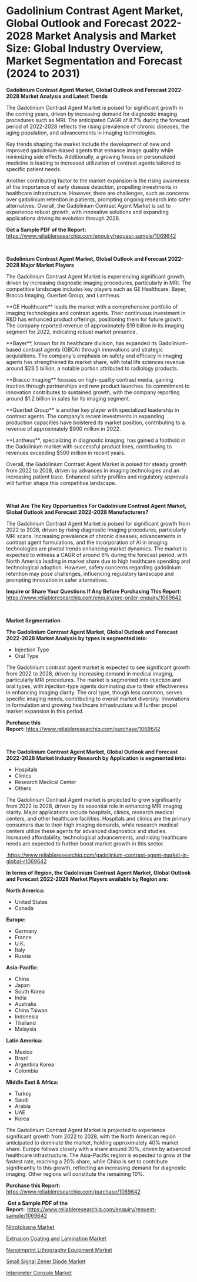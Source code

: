 <p><h1>Gadolinium Contrast Agent Market, Global Outlook and Forecast 2022-2028 Market Analysis and Market Size: Global Industry Overview, Market Segmentation and Forecast (2024 to 2031)</h1></p><p><strong>Gadolinium Contrast Agent Market, Global Outlook and Forecast 2022-2028 Market Analysis and Latest Trends</strong></p>
<p><p>The Gadolinium Contrast Agent Market is poised for significant growth in the coming years, driven by increasing demand for diagnostic imaging procedures such as MRI. The anticipated CAGR of 8.7% during the forecast period of 2022-2028 reflects the rising prevalence of chronic diseases, the aging population, and advancements in imaging technologies. </p><p>Key trends shaping the market include the development of new and improved gadolinium-based agents that enhance image quality while minimizing side effects. Additionally, a growing focus on personalized medicine is leading to increased utilization of contrast agents tailored to specific patient needs. </p><p>Another contributing factor to the market expansion is the rising awareness of the importance of early disease detection, propelling investments in healthcare infrastructure. However, there are challenges, such as concerns over gadolinium retention in patients, prompting ongoing research into safer alternatives. Overall, the Gadolinium Contrast Agent Market is set to experience robust growth, with innovative solutions and expanding applications driving its evolution through 2028.</p></p>
<p><strong>Get a Sample PDF of the Report:&nbsp;</strong> <a href="https://www.reliableresearchiq.com/enquiry/request-sample/1069642">https://www.reliableresearchiq.com/enquiry/request-sample/1069642</a></p>
<p>&nbsp;</p>
<p><strong>Gadolinium Contrast Agent Market, Global Outlook and Forecast 2022-2028 Major Market Players</strong></p>
<p><p>The Gadolinium Contrast Agent Market is experiencing significant growth, driven by increasing diagnostic imaging procedures, particularly in MRI. The competitive landscape includes key players such as GE Healthcare, Bayer, Bracco Imaging, Guerbet Group, and Lantheus.</p><p>**GE Healthcare** leads the market with a comprehensive portfolio of imaging technologies and contrast agents. Their continuous investment in R&D has enhanced product offerings, positioning them for future growth. The company reported revenue of approximately $19 billion in its imaging segment for 2022, indicating robust market presence.</p><p>**Bayer**, known for its healthcare division, has expanded its Gadolinium-based contrast agents (GBCA) through innovations and strategic acquisitions. The company's emphasis on safety and efficacy in imaging agents has strengthened its market share, with total life sciences revenue around $23.5 billion, a notable portion attributed to radiology products.</p><p>**Bracco Imaging** focuses on high-quality contrast media, gaining traction through partnerships and new product launches. Its commitment to innovation contributes to sustained growth, with the company reporting around $1.2 billion in sales for its imaging segment. </p><p>**Guerbet Group** is another key player with specialized leadership in contrast agents. The company’s recent investments in expanding production capacities have bolstered its market position, contributing to a revenue of approximately $900 million in 2022.</p><p>**Lantheus**, specializing in diagnostic imaging, has gained a foothold in the Gadolinium market with successful product lines, contributing to revenues exceeding $500 million in recent years.</p><p>Overall, the Gadolinium Contrast Agent Market is poised for steady growth from 2022 to 2028, driven by advances in imaging technologies and an increasing patient base. Enhanced safety profiles and regulatory approvals will further shape this competitive landscape.</p></p>
<p>&nbsp;</p>
<p><strong>What Are The Key Opportunities For Gadolinium Contrast Agent Market, Global Outlook and Forecast 2022-2028 Manufacturers?</strong></p>
<p><p>The Gadolinium Contrast Agent Market is poised for significant growth from 2022 to 2028, driven by rising diagnostic imaging procedures, particularly MRI scans. Increasing prevalence of chronic diseases, advancements in contrast agent formulations, and the incorporation of AI in imaging technologies are pivotal trends enhancing market dynamics. The market is expected to witness a CAGR of around 6% during the forecast period, with North America leading in market share due to high healthcare spending and technological adoption. However, safety concerns regarding gadolinium retention may pose challenges, influencing regulatory landscape and prompting innovation in safer alternatives.</p></p>
<p><strong>Inquire or Share Your Questions If Any Before Purchasing This Report:</strong> <a href="https://www.reliableresearchiq.com/enquiry/pre-order-enquiry/1069642">https://www.reliableresearchiq.com/enquiry/pre-order-enquiry/1069642</a></p>
<p>&nbsp;</p>
<p><strong>Market Segmentation</strong></p>
<p><strong>The Gadolinium Contrast Agent Market, Global Outlook and Forecast 2022-2028 Market Analysis by types is segmented into:</strong></p>
<p><ul><li>Injection Type</li><li>Oral Type</li></ul></p>
<p><p>The Gadolinium contrast agent market is expected to see significant growth from 2022 to 2028, driven by increasing demand in medical imaging, particularly MRI procedures. The market is segmented into injection and oral types, with injection-type agents dominating due to their effectiveness in enhancing imaging clarity. The oral type, though less common, serves specific imaging needs, contributing to overall market diversity. Innovations in formulation and growing healthcare infrastructure will further propel market expansion in this period.</p></p>
<p><strong>Purchase this Report:&nbsp;</strong><a href="https://www.reliableresearchiq.com/purchase/1069642">https://www.reliableresearchiq.com/purchase/1069642</a></p>
<p>&nbsp;</p>
<p><strong>The Gadolinium Contrast Agent Market, Global Outlook and Forecast 2022-2028 Market Industry Research by Application is segmented into:</strong></p>
<p><ul><li>Hospitals</li><li>Clinics</li><li>Research Medical Center</li><li>Others</li></ul></p>
<p><p>The Gadolinium Contrast Agent market is projected to grow significantly from 2022 to 2028, driven by its essential role in enhancing MRI imaging clarity. Major applications include hospitals, clinics, research medical centers, and other healthcare facilities. Hospitals and clinics are the primary consumers due to their high imaging demands, while research medical centers utilize these agents for advanced diagnostics and studies. Increased affordability, technological advancements, and rising healthcare needs are expected to further boost market growth in this sector.</p></p>
<p><a href="https://www.reliableresearchiq.com/gadolinium-contrast-agent-market-in-global-r1069642">&nbsp;https://www.reliableresearchiq.com/gadolinium-contrast-agent-market-in-global-r1069642</a></p>
<p><strong>In terms of Region, the Gadolinium Contrast Agent Market, Global Outlook and Forecast 2022-2028 Market Players available by Region are:</strong></p>
<p>
    <p> <strong> North America: </strong>
        <ul>
            <li>United States</li>
            <li>Canada</li>
        </ul>
        </p> 
    <p> <strong> Europe: </strong>
        <ul>
            <li>Germany</li>
            <li>France</li>
            <li>U.K.</li>
            <li>Italy</li>
            <li>Russia</li>
        </ul>
        </p> 
    <p> <strong> Asia-Pacific: </strong>
        <ul>
            <li>China</li>
            <li>Japan</li>
            <li>South Korea</li>
            <li>India</li>
            <li>Australia</li>
            <li>China Taiwan</li>
            <li>Indonesia</li>
            <li>Thailand</li>
            <li>Malaysia</li>
        </ul>
        </p> 
    <p> <strong> Latin America: </strong>
        <ul>
            <li>Mexico</li>
            <li>Brazil</li>
            <li>Argentina Korea</li>
            <li>Colombia</li>
        </ul>
        </p> 
    <p> <strong> Middle East & Africa: </strong>
        <ul>
            <li>Turkey</li>
            <li>Saudi</li>
            <li>Arabia</li>
            <li>UAE</li>
            <li>Korea</li>
        </ul>
    </p>
    </p>
<p><p>The Gadolinium Contrast Agent Market is projected to experience significant growth from 2022 to 2028, with the North American region anticipated to dominate the market, holding approximately 40% market share. Europe follows closely with a share around 30%, driven by advanced healthcare infrastructure. The Asia-Pacific region is expected to grow at the fastest rate, reaching a 20% share, while China is set to contribute significantly to this growth, reflecting an increasing demand for diagnostic imaging. Other regions will constitute the remaining 10%.</p></p>
<p><strong>Purchase this Report: </strong><a href="https://www.reliableresearchiq.com/purchase/1069642">https://www.reliableresearchiq.com/purchase/1069642</a></p>
<p>&nbsp;<strong>Get a Sample PDF of the Report:&nbsp;&nbsp;</strong><a href="https://www.reliableresearchiq.com/enquiry/request-sample/1069642">https://www.reliableresearchiq.com/enquiry/request-sample/1069642</a></p>
<p><strong></strong></p>
<p><p><a href="https://issuu.com/reportprime-2/docs/nitrotoluene-market-size-2030.pptx_e49cea3e35ff56">Nitrotoluene Market</a></p><p><a href="https://issuu.com/reportprime-2/docs/extrusion-coating-and-lamination-ma_32f6d005e83c25">Extrusion Coating and Lamination Market</a></p><p><a href="https://medium.com/@foxworth8231/this-report-aims-to-provide-a-comprehensive-presentation-of-the-global-market-for-nanoimprint-283e133c200c">Nanoimprint Lithography Equipment Market</a></p><p><a href="https://www.linkedin.com/pulse/small-signal-zener-diode-market-global-insights-sales-trends-axwze?trackingId=wRaPvgh7Q9e%2BCSqfC2CIiQ%3D%3D">Small Signal Zener Diode Market</a></p><p><a href="https://www.linkedin.com/pulse/strategic-roadmap-global-interpreter-console-market-insights-5nmof?trackingId=WHxE6%2BdCTzewiwvydUmP7g%3D%3D">Interpreter Console Market</a></p></p>